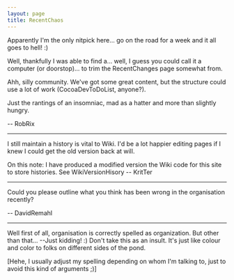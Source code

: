 ```yaml
---
layout: page
title: RecentChaos
---
```




Apparently I'm the only nitpick here... go on the road for a week and it all goes to hell! :)

Well, thankfully I was able to find a... well, I guess you could call it a computer (or doorstop)... to trim the RecentChanges page somewhat from.

Ahh, silly community. We've got some great content, but the structure could use a lot of work (CocoaDevToDoList, anyone?).

Just the rantings of an insomniac, mad as a hatter and more than slightly hungry.

-- RobRix

----

I still maintain a history is vital to Wiki. I'd be a lot happier editing pages if I knew I could get the old version back at will.

On this note: I have produced a modified version the Wiki code for this site to store histories. See WikiVersionHisory -- KritTer

----

Could you please outline what you think has been wrong in the organisation recently?

-- DavidRemahl

----

Well first of all, organisation is correctly spelled as organization.  But other than that...  --Just kidding!  :)  Don't take this as an insult.  It's just like colour and color to folks on different sides of the pond.

[Hehe, I usually adjust my spelling depending on whom I'm talking to, just to avoid this kind of arguments ;)]

